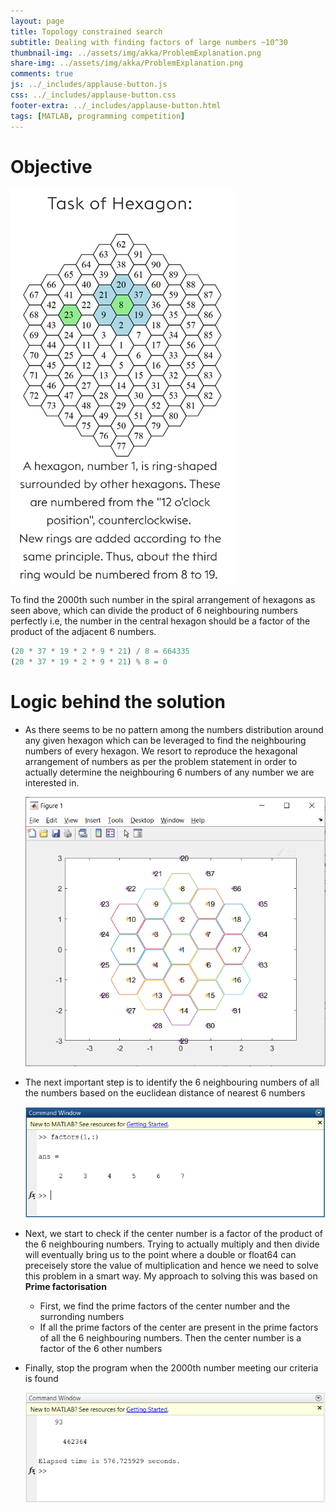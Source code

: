 ```yaml
---
layout: page
title: Topology constrained search
subtitle: Dealing with finding factors of large numbers ~10^30
thumbnail-img: ../assets/img/akka/ProblemExplanation.png
share-img: ../assets/img/akka/ProblemExplanation.png
comments: true
js: ../_includes/applause-button.js
css: ../_includes/applause-button.css
footer-extra: ../_includes/applause-button.html
tags: [MATLAB, programming competition]
---
```


# Objective

![Problem_snap](../assets/img/akka/ProblemExplanation.png)

To find the 2000th such number in the spiral arrangement of hexagons as seen above, which can divide the product of 6 neighbouring numbers perfectly i.e, the number in the central hexagon should be a factor of the product of the adjacent 6 numbers.

```python
(20 * 37 * 19 * 2 * 9 * 21) / 8 = 664335
(20 * 37 * 19 * 2 * 9 * 21) % 8 = 0
```

# Logic behind the solution

 * As there seems to be no pattern among the numbers distribution around any given hexagon which can be leveraged to find the neighbouring numbers of every hexagon. We resort to reproduce the hexagonal arrangement of numbers as per the problem statement in order to actually determine the neighbouring 6 numbers of any number we are interested in.
 
    ![hex arrangement](../assets/img/akka/PointsandHex.png)

 * The next important step is to identify the 6 neighbouring numbers of all the numbers based on the euclidean distance of nearest 6 numbers
 
    ![factors](../assets/img/akka/Neighbours.png)

 * Next, we start to check if the center number is a factor of the product of the 6 neighbouring numbers. Trying to actually multiply and then divide will eventually bring us to the point where a double or float64 can preceisely store the value of multiplication and hence we need to solve this problem in a smart way. My approach to solving this was based on **Prime factorisation**

     * First, we find the prime factors of the center number and the surronding numbers
     * If all the prime factors of the center are present in the prime factors of all the 6 	  	 neighbouring numbers. Then the center number is a factor of the 6 other numbers

 * Finally, stop the program when the 2000th number meeting our criteria is found
 
    ![solution](../assets/img/akka/FinalSolution.png)
 
